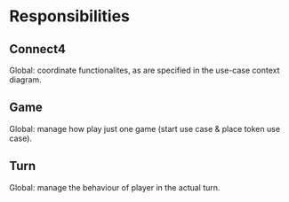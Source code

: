 # Responsibilities

## Connect4
Global: coordinate functionalites, as are specified in the use-case context diagram.

## Game
Global: manage how play just one game (start use case & place token use case).

## Turn
Global: manage the behaviour of player in the actual turn.